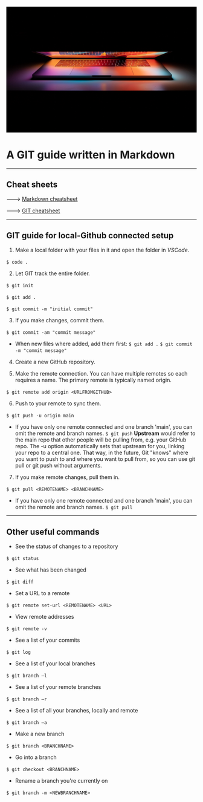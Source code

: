 ![laptop image](./images/laptop.jpg)

# A GIT guide written in Markdown

---
## Cheat sheets

---> [Markdown cheatsheet](https://www.markdownguide.org/cheat-sheet)

---> [GIT cheatsheet](https://education.github.com/git-cheat-sheet-education.pdf)

---

## GIT guide for local-Github connected setup

1. Make a local folder with your files in it and open the folder in *VSCode*.

`$ code .`

2. Let GIT track the entire folder.

`$ git init`

`$ git add .`

`$ git commit -m "initial commit"`

3. If you make changes, commit them.

`$ git commit -am "commit message"`

  - When new files where added, add them first: `$ git add .` `$ git commit -m "commit message"`

4. Create a new GitHub repository.

5. Make the remote connection. You can have multiple remotes so each requires a name. The primary remote is typically named origin.

`$ git remote add origin <URLFROMGITHUB>`

6. Push to your remote to sync them.

`$ git push -u origin main`

  - If you have only one remote connected and one branch 'main', you can omit the remote and branch names. `$ git push` **Upstream** would refer to the main repo that other people will be pulling from, e.g. your GitHub repo. The -u option automatically sets that upstream for you, linking your repo to a central one. That way, in the future, Git "knows" where you want to push to and where you want to pull from, so you can use git pull or git push without arguments. 

7. If you make remote changes, pull them in.

`$ git pull <REMOTENAME> <BRANCHNAME>`

 - If you have only one remote connected and one branch 'main', you can omit the remote and branch names. `$ git pull`

---

## Other useful commands

- See the status of changes to a repository

`$ git status`

- See what has been changed

`$ git diff`

- Set a URL to a remote

`$ git remote set-url <REMOTENAME> <URL>`

- View remote addresses

`$ git remote -v`

- See a list of your commits

`$ git log`

- See a list of your local branches

`$ git branch –l`

- See a list of your remote branches

`$ git branch –r`

- See a list of all your branches, locally and remote

`$ git branch –a`

- Make a new branch

`$ git branch <BRANCHNAME>`

- Go into a branch

`$ git checkout <BRANCHNAME>`

- Rename a branch you're currently on

`$ git branch -m <NEWBRANCHNAME>`


